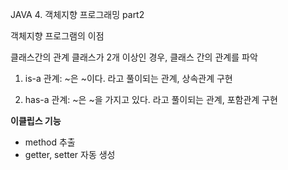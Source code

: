 JAVA 4. 객체지향 프로그래밍 part2

객체지향 프로그램의 이점

클래스간의 관계
클래스가 2개 이상인 경우, 클래스 간의 관계를 파악

1. is-a 관계: ~은 ~이다. 라고 풀이되는 관계, 상속관계 구현

2. has-a 관계: ~은 ~을 가지고 있다. 라고 풀이되는 관계, 포함관계 구현

**이클립스 기능**

-   method 추출
-   getter, setter 자동 생성
